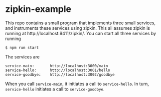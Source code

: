 # zipkin-example

This repo contains a small program that implements three small services, and instruments these services using zipkin. This all assumes zipkin is running at http://localhost:9411/zipkin/.  You can start all three services by running

    $ npm run start

The services are

    service-main:       http://localhost:3000/main
    service-hello:      http://localhost:3001/hello
    service-goodbye:    http://localhost:3002/goodbye

When you call `service-main`, it initiates a call to `service-hello`.  In turn, `service-hello` initiates a call to `service-goodbye`.
